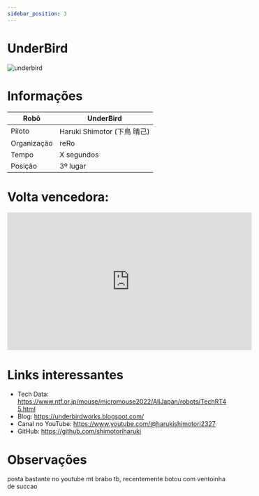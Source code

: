 ```yaml
---
sidebar_position: 3
---
```


# UnderBird

![underbird](/img/micromouse2022/underbird.jpg)

# Informações

| Robô | UnderBird |
| ------ | --------- |
| Piloto | Haruki Shimotor (下鳥 晴己) | 
| Organização | reRo |
| Tempo | X segundos |
| Posição | 3º lugar|

# Volta vencedora:
<iframe width="560" height="315" src="https://www.youtube.com/embed/dQw4w9WgXcQ" title="YouTube video player" frameborder="0" allow="accelerometer; autoplay; clipboard-write; encrypted-media; gyroscope; picture-in-picture; web-share" allowfullscreen style={{ display: 'block', marginLeft: 'auto', maxHeight: '40vh', marginRight: 'auto' , marginBottom: '12px'}}></iframe>

# Links interessantes
- Tech Data: https://www.ntf.or.jp/mouse/micromouse2022/AllJapan/robots/TechRT45.html
- Blog: https://underbirdworks.blogspot.com/
- Canal no YouTube: https://www.youtube.com/@harukishimotori2327
- GitHub: https://github.com/shimotoriharuki

# Observações
posta bastante no youtube mt brabo tb, recentemente botou com ventoinha de succao

